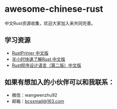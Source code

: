 # awesome-chinese-rust
中文Rust资源收集，欢迎大家加入来共同完善。

## 学习资源
- [RustPrimer 中文版](https://hardocs.com/d/rustprimer/1st-glance/index.html)
- [半小时快速了解Rust 中文版](https://rustcc.cn/article?id=c9a563ff-2779-429a-8ebf-51f851189227)
- [Rust程序设计语言（第二版）中文版](https://kaisery.github.io/trpl-zh-cn/)

## 如果有想加入的小伙伴可以和我联系：
- 微信：wangwenzhu92
- 邮箱：bcsxmail@163.com
